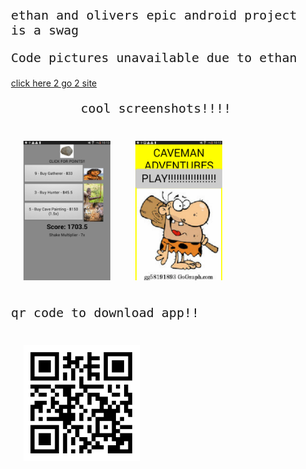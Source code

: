 <link href="https://fonts.googleapis.com/css?family=Ubuntu+Mono&display=swap" rel="stylesheet">

<div class="row">
  <div class="column">
    <p>ethan and olivers epic android project is a swag</p>
    <p>Code pictures unavailable due to ethan<br></p>
    <a href="https://thog10million.github.io/ethan-and-olivers-epic-android-project/">click here 2 go 2 site</a>
  </div>
  <div class="vl"></div>
  <div class="column">
    <p style="text-align: center;">cool screenshots!!!!<br></p>
    <img src="Screenshot_2019-11-18-10-13-38[1].png"> 
    <img src="Screenshot_2019-11-18-10-13-45[1].png">
  </div>
  <div class="vl"></div>
  <div class="column">
    <p>qr code to download app!!</p>
    <img src="qr.png" class="qr">
  </div>
</div>
<style>
  img {
    width: 30%;
    padding: 20px;
    float: left;
  }
  .container {
    margin: 0 10%;
    max-width: 100%;
  }
  .qr {
    width: 40%;
  }
  p {
    font-family: 'Ubuntu Mono', monospace;
    font-size: 20px;
  }
  div {
    margin: 0 10px;
  }
  
  .column {
    float: left;
    width: 25%;
  }

  .row:after {
    content: "";
    display: table;
    clear: both;
  }
  
  .vl {
    border-left: 6px solid green;
    height: 500px;
    position: absolute;
    left: 50%;
    margin-left: -3px;
    top: 0;
  }
</style>
